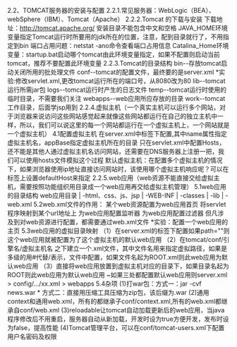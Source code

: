 2.2、TOMCAT服务器的安装与配置
		2.2.1.常见服务器：WebLogic（BEA）、webSphere（IBM）、Tomcat（Apache）
		2.2.2.Tomcat 的下载与安装
				下载地址：http://tomcat.apache.org/
				安装目录不能包含中文和空格
				JAVA_HOME环境变量指定Tomcat运行时所要用的jdk所在的位置，注意，配到目录就行了，不用指定到bin
				端口占用问题：netstat -ano命令查看端口占用信息
				Catalina_Home环境变量：startup.bat启动哪个tomcat由此环境变量指定，如果不配置则启动当前tomcat，推荐不要配置此环境变量
		2.2.3.Tomcat的目录结构
			bin--存放tomcat启动关闭所用的批处理文件
			conf--tomcat的配置文件，最终要的是server.xml
				*实验:修改servlet.xml,更改tomcat运行所在的端口号，从8080改为80
			lib--tomcat运行所需jar包
			logs--tomcat运行时产生的日志文件
			temp--tomcat运行时使用的临时目录，不需要我们关注
			webapps--web应用所应存放的目录
			work--tomcat工作目录，后面学jsp用到
		2.2.4.虚拟主机（一个真实主机可以运行多个网站，对于浏览器来说访问这些网站感觉起来就像这些网站都运行在自己的独立主机中一样，所以，我们可以说这里的每一个网站都运行在一个虚拟主机上，一个网站就是一个虚拟主机）
			4.1配置虚拟主机
				在server.xml中<Engine>标签下配置<Host>,其中name属性指定虚拟主机名，appBase指定虚拟主机所在的目录
				只在servlet.xml中配置Hosts，还不能是其他人通过虚拟主机名访问网站，还需要在DNS服务器上注册一把，我们可以使用hosts文件模拟这个过程
				默认虚拟主机：在配置多个虚拟主机的情况下，如果浏览器使用ip地址直接访问网站时，该使用哪个虚拟主机响应呢？可以在<Engine>标签上设置defaultHost来指定
		2.2.5.web应用（web资源不能直接交给虚拟主机，需要按照功能组织用目录成一个web应用再交给虚拟主机管理）
				5.1web应用的目录结构
					web应用目录
						|
							-html、css、js、jsp
						|
							-WEB-INF
								|
									-classes
								|
									-lib
								|
									-web.xml
					5.2web.xml文件的作用：
						某个web资源配置为web应用首页
						将servlet程序映射到某个url地址上
						为web应用配置监听器
						为web应用配置过滤器
						但凡涉及到对web资源进行配置，都需要通过web.xml文件
							*实验：配置一个web应用的主页
					5.3web应用的虚拟目录映射
						（1）在server.xml的<Host>标签下配置<Context path="虚拟路径" docBase="真实路径">如果path=""则这个web应用就被配置为了这个虚拟主机的默认web应用
						（2）在tomcat/conf/引擎名/虚拟主机名 之下建立一个.xml文件，其中文件名用来指定虚拟路径，如果是多级的用#代替/表示，文件中配置<Context docBase="真实目录">，如果文件名起为ROOT.xml则此web应用为默认web应用
						（3）直接将web应用放置到虚拟主机对应的目录下，如果目录名起为ROOT则此web应用为默认web应用
						~如果三处都配置默认web应用则server.xml > config/.../xx.xml > webapps
					5.4杂项
						(1)打war包：方式一：jar -cvf news.war * 方式二：直接用压缩工具压缩为zip包，该后缀为.war
						(2)通用context和通用web.xml，所有的<Context>都继承子conf/context.xml,所有的web.xml都继承自conf/web.xml
						(3)reloadable让tomcat自动加载更新后的web应用，当java程序修改后不用重启，服务器自动从新加载，开发时设为true方便开发，发布时设为false，提高性能
						(4)Tomcat管理平台，可以在conf/tomcat-users.xml下配置用户名密码及权限

